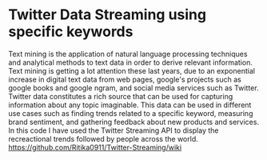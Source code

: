 # Twitter Data Streaming using specific keywords
Text mining is the application of natural language processing techniques and analytical methods to text data in order to derive relevant information. Text mining is getting a lot attention these last years, due to an exponential increase in digital text data from web pages, google's projects such as google books and google ngram, and social media services such as Twitter. Twitter data constitutes a rich source that can be used for capturing information about any topic imaginable. This data can be used in different use cases such as finding trends related to a specific keyword, measuring brand sentiment, and gathering feedback about new products and services.
In this code I have used the Twitter Streaming API to display the recreactional trends followed by people across the world.
https://github.com/Ritika0911/Twitter-Streaming/wiki
